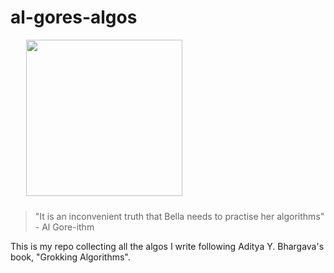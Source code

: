 # al-gores-algos

<img height=250 style="margin-left:25px;margin-bottom:10px" src='https://upload.wikimedia.org/wikipedia/commons/thumb/c/c5/Al_Gore%2C_Vice_President_of_the_United_States%2C_official_portrait_1994.jpg/640px-Al_Gore%2C_Vice_President_of_the_United_States%2C_official_portrait_1994.jpg'/>

> "It is an inconvenient truth that Bella needs to practise her algorithms" - Al Gore-ithm

This is my repo collecting all the algos I write following Aditya Y. Bhargava's book, "Grokking Algorithms".